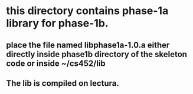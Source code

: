 # this directory contains phase-1a library for phase-1b.

## place the file named libphase1a-1.0.a either directly inside phase1b directory of the skeleton code or inside ~/cs452/lib

##  The lib is compiled on lectura.
